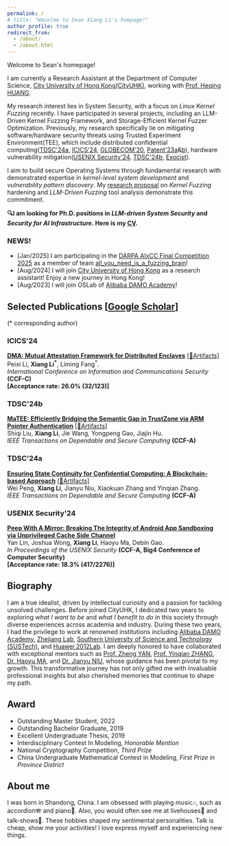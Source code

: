 ```yaml
---
permalink: /
# title: "Wecolme to Sean Xiang Li's hompage!"
author_profile: true
redirect_from: 
  - /about/
  - /about.html
---
```


Welcome to Sean's homepage!

I am currently a Research Assistant at the Department of Computer Science, [City University of Hong Kong(CityUHK)](https://www.cityu.edu.hk/), working with [Prof. Heqing HUANG](https://www.cs.cityu.edu.hk/~heqhuang).

My research interest lies in System Security, with a focus on _Linux Kernel Fuzzing_ recently. 
I have participated in several projects, including an LLM-Driven Kernel Fuzzing Framework, and Storage-Efficient Kernel Fuzzer Optimization. 
Previously, my research specifically lie on mitigating software/hardware security threats using Trusted Experiment Environment(TEE),
which include distributed confidential computing([TDSC'24a](https://ieeexplore.ieee.org/document/10480251), [ICICS'24](https://link.springer.com/chapter/10.1007/978-981-97-8798-2_8), [GLOBECOM'20](https://ieeexplore.ieee.org/document/9348226), [Patent'23a](https://patents.google.com/patent/CN114826684A/zh)&[b](https://www.patentguru.com/cn/CN114826572B)),
hardware vulnerability mitigation([USENIX Security'24](https://www.usenix.org/conference/usenixsecurity24/presentation/lin-yan), [TDSC'24b](https://ieeexplore.ieee.org/abstract/document/10638181), [Exocist]()). 

I aim to build secure Operating Systems through fundamental research with demonstrated expertise in _kernel-level system development_ and _vulnerability pattern discovery_. My [research proposal](/files/%5B250409%5DResearch_Proposal.pdf) on *Kernel Fuzzing* hardening and *LLM-Driven Fuzzing* tool analysis demonstrate this commitment.

**🔍I am looking for Ph.D. positions in _LLM-driven System Security_ and _Security for AI Infrastructure_. Here is my [CV](/files/%5B250416%5DCV_Xiang_Li.pdf).**

### **NEWS!**
 * [Jan/2025] I am participating in the [DARPA AIxCC Final Competition 2025](https://aicyberchallenge.com/) as a member of team [all_you_need_is_a_fuzzing_brain](https://dashboard.aicyberchallenge.com/ascsummary)!
 * [Aug/2024] I will join [City University of Hong Kong](https://www.cityu.edu.hk/) as a research assistant! Enjoy a new journey in Hong Kong!
  * [Aug/2023] I will join OSLab of [Alibaba DAMO Academy](https://damo.alibaba.com/?language=en)!

 <!-- * [Aug/2024] Our work on Semantic Gap attack mitigation for ARM Trustzone is accept at [TDSC](https://ieeexplore.ieee.org/abstract/document/10638181), again! -->
 <!-- * [Jul/2024] Our work on Mutual Attestation for Intel SGX is accepted at [ICICS](https://link.springer.com/chapter/10.1007/978-981-97-8798-2_8)! Congratulations, Peixi! -->
 <!-- * [May/2024] Our paper on Android Cache Side Channel is accepted at [USENIX Security](https://www.usenix.org/conference/usenixsecurity24/presentation/lin-yan)! -->
 <!-- * [Mar/2024] Our work on State Continuity for Confidential Computing is accepted at [TDSC](https://ieeexplore.ieee.org/document/10480251)!  -->

## Selected Publications [[Google Scholar](https://scholar.google.com.hk/citations?hl=zh-CN&user=FKn1rN4AAAAJ)]
(* corresponding author)

### ICICS'24
[**DMA: Mutual Attestation Framework for Distributed Enclaves**](https://link.springer.com/chapter/10.1007/978-981-97-8798-2_8) [[🔗Artifacts]](https://github.com/Seix61/DMA)   
Peixi Li, **Xiang Li<sup>\*</sup>**, Liming Fang<sup>\*</sup>.    
*International Conference on Information and Communications Security* **(CCF-C)**  
**[Acceptance rate: 26.0% (32/123)]**  

### TDSC'24b
[**MaTEE: Efficiently Bridging the Semantic Gap in TrustZone via ARM Pointer Authentication**](https://ieeexplore.ieee.org/abstract/document/10638181) [[🔗Artifacts]](https://github.com/erhade/MaTEE)     
Shiqi Liu, **Xiang Li**, Jie Wang, Yongpeng Gao, Jiajin Hu.  
*IEEE Transactions on Dependable and Secure Computing* **(CCF-A)**  

### TDSC'24a
[**Ensuring State Continuity for Confidential Computing: A Blockchain-based Approach**](https://ieeexplore.ieee.org/document/10480251) [[🔗Artifacts]](https://github.com/pw0rld/Narrator)   
Wei Peng, **Xiang Li**, Jianyu Niu, Xiaokuan Zhang and Yinqian Zhang.  
*IEEE Transactions on Dependable and Secure Computing* **(CCF-A)**  

### USENIX Security'24
[**Peep With A Mirror: Breaking The Integrity of Android App Sandboxing via Unprivileged Cache Side Channel**](https://www.usenix.org/conference/usenixsecurity24/presentation/lin-yan)  
Yan Lin, Joshua Wong, **Xiang Li**, Haoyu Ma, Debin Gao.   
*In Proceedings of the USENIX Security* **(CCF-A, Big4 Conference of Computer Security)**  
**[Acceptance rate: 18.3% (417/2276)]** 

<!-- ### S&P'22
[**BEACON: Directed Grey-Box Fuzzing with Provable Path Pruning**](https://5hadowblad3.github.io/files/Oakland22-Beacon.pdf)  
**Heqing Huang**, Yiyuan Guo, Qingkai Shi, Peisen Yao, Rongxin Wu, Charles Zhang.  
*The 43rd IEEE Symposium on Security and Privacy*.
[[Artifacts]](https://github.com/5hadowblad3/Beacon_artifact)  
🏆 <span style='color: red;'>**Google Research Paper Award**</span>
<!-- **[Acceptance rate: 24.5% (97/396)]** -->
 
## Biography
I am a true idealist, driven by intellectual curiosity and a passion for tackling unsolved challenges. Before joined CityUHK, I dedicated two years to exploring _what I want to be_ and _what I benefit to do_ in this society through diverse experiences across academia and industry. During these two years, I had the privilege to work at renowned institutions including [Alibaba DAMO Academy](https://damo.alibaba.com/?language=en), [Zhejiang Lab](https://en.zhejianglab.com/), [Southern University of Science and Technology (SUSTech)](https://www.sustech.edu.cn/en/), and [Huawei 2012Lab](https://www.huawei.com/cn/). I am deeply honored to have collaborated with exceptional mentors such as [Prof. Zheng YAN](https://web.xidian.edu.cn/yanzheng/en/index.html), [Prof. Yinqian ZHANG](https://yinqian.org/), [Dr. Haoyu MA](https://scholar.google.com/citations?user=9csJTTcAAAAJ&hl=zh-CN), and [Dr. Jianyu NIU](https://jianyu-niu.github.io/), whose guidance has been pivotal to my growth. This transformative journey has not only gifted me with invaluable professional insights but also cherished memories that continue to shape my path.

## Award
  * Outstanding Master Student, 2022
  * Outstanding Bachelor Graduate, 2019
  * Excellent Undergraduate Thesis, 2019
  * Interdisciplinary Contest In Modeling, *Honorable Mention*
  * National Cryptography Competition, *Third Prize*
  * China Undergraduate Mathematical Contest in Modeling, *First Prize in Province District*


## About me
I was born in Shandong, China. I am obsessed with playing music🎶, such as accordion🪗 and piano🎹. Also, you would often see me at livehouses🎤 and talk-shows🤣. These hobbies shaped my sentimental personalities. Talk is cheap, show me your activities! I love express myself and experiencing new things.
